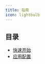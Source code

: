 ```yaml
---
title: 指南
icon: lightbulb
---
```


## 目录

- [快速开始](./getting-started.md)
- [应用配置](./configuration.md)
